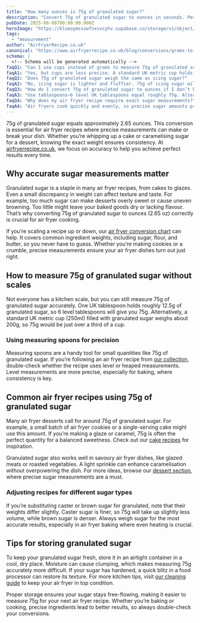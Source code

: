 ```yaml
---
title: "How many ounces is 75g of granulated sugar?"
description: "Convert 75g of granulated sugar to ounces in seconds. Perfect for air fryer recipes and precise baking measurements."
pubDate: 2025-08-06T00:00:00.000Z
heroImage: "https://klueoymssxwfnxsvcyhv.supabase.co/storage/v1/object/public/Shmucket/75g-granulated-sugar-to-ounces.webp"
tags:
  - "measurement"
author: "AirFryerRecipe.co.uk"
canonical: "https://www.airfryerrecipe.co.uk/blog/conversions/grams-to-ounces/75g-granulated-sugar-to-ounces"
schema: |
  <!-- Schema will be generated automatically -->
faqQ1: "Can I use cups instead of grams to measure 75g of granulated sugar?"
faqA1: "Yes, but cups are less precise. A standard UK metric cup holds about 200g of granulated sugar, so 75g is roughly a third of a cup. For baking, especially in an air fryer, weighing sugar ensures accuracy."
faqQ2: "Does 75g of granulated sugar weigh the same as icing sugar?"
faqA2: "No, icing sugar is lighter and fluffier. 75g of icing sugar will take up more volume than granulated sugar. Always weigh ingredients for air fryer recipes to avoid inconsistencies."
faqQ3: "How do I convert 75g of granulated sugar to ounces if I don’t have scales?"
faqA3: "Use tablespoons—6 level UK tablespoons equal roughly 75g. Alternatively, refer to our <a href=https://www.airfryerrecipe.co.uk/air-fryer-conversion-chart>conversion chart</a> for quick reference."
faqQ4: "Why does my air fryer recipe require exact sugar measurements?"
faqA4: "Air fryers cook quickly and evenly, so precise sugar amounts prevent over-browning or uneven texture. Too much sugar can also cause sticking. For perfect results, always measure carefully."
---
```

<p>75g of granulated sugar equals approximately 2.65 ounces. This conversion is essential for air fryer recipes where precise measurements can make or break your dish. Whether you’re whipping up a cake or caramelising sugar for a dessert, knowing the exact weight ensures consistency. At <a href=https://www.airfryerrecipe.co.uk>airfryerrecipe.co.uk</a>, we focus on accuracy to help you achieve perfect results every time.</p>  

<h2>Why accurate sugar measurements matter</h2>  
<p>Granulated sugar is a staple in many air fryer recipes, from cakes to glazes. Even a small discrepancy in weight can affect texture and taste. For example, too much sugar can make desserts overly sweet or cause uneven browning. Too little might leave your baked goods dry or lacking flavour. That’s why converting 75g of granulated sugar to ounces (2.65 oz) correctly is crucial for air fryer cooking.</p>  

<p>If you’re scaling a recipe up or down, our <a href=https://www.airfryerrecipe.co.uk/air-fryer-conversion-chart>air fryer conversion chart</a> can help. It covers common ingredient weights, including sugar, flour, and butter, so you never have to guess. Whether you’re making cookies or a crumble, precise measurements ensure your air fryer dishes turn out just right.</p>  

<h2>How to measure 75g of granulated sugar without scales</h2>  
<p>Not everyone has a kitchen scale, but you can still measure 75g of granulated sugar accurately. One UK tablespoon holds roughly 12.5g of granulated sugar, so 6 level tablespoons will give you 75g. Alternatively, a standard UK metric cup (250ml) filled with granulated sugar weighs about 200g, so 75g would be just over a third of a cup.</p>  

<h3>Using measuring spoons for precision</h3>  
<p>Measuring spoons are a handy tool for small quantities like 75g of granulated sugar. If you’re following an air fryer recipe from <a href=https://www.airfryerrecipe.co.uk/recipes>our collection</a>, double-check whether the recipe uses level or heaped measurements. Level measurements are more precise, especially for baking, where consistency is key.</p>  

<h2>Common air fryer recipes using 75g of granulated sugar</h2>  
<p>Many air fryer desserts call for around 75g of granulated sugar. For example, a small batch of air fryer cookies or a single-serving cake might use this amount. If you’re making a glaze or caramel, 75g is often the perfect quantity for a balanced sweetness. Check out our <a href=https://www.airfryerrecipe.co.uk/recipe-category/cakes>cake recipes</a> for inspiration.</p>  

<p>Granulated sugar also works well in savoury air fryer dishes, like glazed meats or roasted vegetables. A light sprinkle can enhance caramelisation without overpowering the dish. For more ideas, browse our <a href=https://www.airfryerrecipe.co.uk/recipe-category/dessert>dessert section</a>, where precise sugar measurements are a must.</p>  

<h3>Adjusting recipes for different sugar types</h3>  
<p>If you’re substituting caster or brown sugar for granulated, note that their weights differ slightly. Caster sugar is finer, so 75g will take up slightly less volume, while brown sugar is denser. Always weigh sugar for the most accurate results, especially in air fryer baking where even heating is crucial.</p>  

<h2>Tips for storing granulated sugar</h2>  
<p>To keep your granulated sugar fresh, store it in an airtight container in a cool, dry place. Moisture can cause clumping, which makes measuring 75g accurately more difficult. If your sugar has hardened, a quick blitz in a food processor can restore its texture. For more kitchen tips, visit <a href=https://www.airfryerrecipe.co.uk/air-fryer-cleaner>our cleaning guide</a> to keep your air fryer in top condition.</p>  

<p>Proper storage ensures your sugar stays free-flowing, making it easier to measure 75g for your next air fryer recipe. Whether you’re baking or cooking, precise ingredients lead to better results, so always double-check your conversions.</p>
